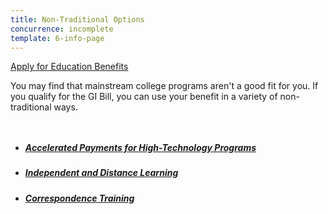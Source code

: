```yaml
---
title: Non-Traditional Options
concurrence: incomplete
template: 6-info-page
---
```


<div class="main" role="main" markdown="0">

<div class="action-bar">
  <div class="row">
    <div class="small-12 columns">
      <a class="usa-button-primary" href="/education/apply-for-education-benefits/">Apply for Education Benefits</a>
    </div>
  </div>
</div>

<div class="section one" markdown="0">
<div class="primary" markdown="0">
<div class="row" markdown="0">
<div class="small-12 columns" markdown="1">

You may find that mainstream college programs aren't a good fit for you. If you qualify for the GI Bill, you can use your benefit in a variety of non-traditional ways.

</div>
</div>
</div>

<div class="navigation">
<div class="row">
<div class="small-12 columns">
<ul class="small-block-grid-1 medium-block-grid-3 cards small">
<li>
<a href="/education/work-learn/non-traditional/accelerated-payments/">
<h5>Accelerated Payments for High-Technology Programs</h5>
</a>
</li>
<li>
<a href="/education/work-learn/non-traditional/independent-distance-learning/">
<h5>Independent and Distance Learning</h5>
</a>
</li>
<li>
<a href="/education/work-learn/non-traditional/correspondence-training/">
<h5>Correspondence Training</h5>
</a>
</li>
</ul>
</div>
</div>
</div>
</div>
</div>
